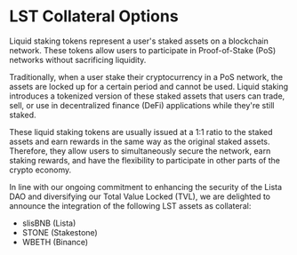 # LST Collateral Options

Liquid staking tokens represent a user's staked assets on a blockchain network. These tokens allow users to participate in Proof-of-Stake (PoS) networks without sacrificing liquidity.

Traditionally, when a user stake their cryptocurrency in a PoS network, the assets are locked up for a certain period and cannot be used. Liquid staking introduces a tokenized version of these staked assets that users can trade, sell, or use in decentralized finance (DeFi) applications while they're still staked.

These liquid staking tokens are usually issued at a 1:1 ratio to the staked assets and earn rewards in the same way as the original staked assets. Therefore, they allow users to simultaneously secure the network, earn staking rewards, and have the flexibility to participate in other parts of the crypto economy.

In line with our ongoing commitment to enhancing the security of the Lista DAO and diversifying our Total Value Locked (TVL), we are delighted to announce the integration of the following LST assets as collateral:

* slisBNB (Lista)
* STONE (Stakestone)
* WBETH (Binance)
